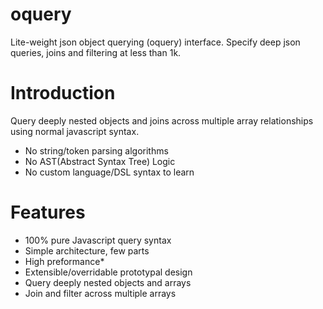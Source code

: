 oquery
======
Lite-weight json object querying (oquery) interface. Specify deep json queries, joins and filtering at less than 1k.

# Introduction
Query deeply nested objects and joins across multiple array 
relationships using normal javascript syntax. 

- No string/token parsing algorithms
- No AST(Abstract Syntax Tree) Logic
- No custom language/DSL syntax to learn

# Features
- 100% pure Javascript query syntax
- Simple architecture, few parts
- High preformance*
- Extensible/overridable prototypal design
- Query deeply nested objects and arrays
- Join and filter across multiple arrays

